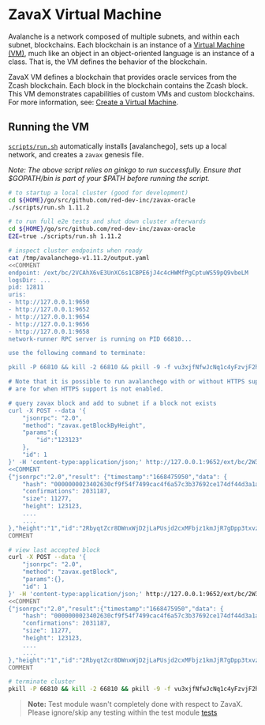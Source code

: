 # ZavaX Virtual Machine

Avalanche is a network composed of multiple subnets, and within each subnet, blockchains. Each blockchain is an instance of a [Virtual Machine (VM)](https://docs.avax.network/learn/platform-overview#virtual-machines), much like an object in an object-oriented language is an instance of a class. That is, the VM defines the behavior of the blockchain.

ZavaX VM defines a blockchain that provides oracle services from the Zcash blockchain. Each block in the blockchain contains the Zcash block. This VM demonstrates capabilities of custom VMs and custom blockchains. For more information, see: [Create a Virtual Machine](https://docs.avax.network/build/tutorials/platform/create-a-virtual-machine-vm).

## Running the VM
[`scripts/run.sh`](scripts/run.sh) automatically installs [avalanchego], sets up a local network,
and creates a `zavax` genesis file.

*Note: The above script relies on ginkgo to run successfully. Ensure that $GOPATH/bin is part of your $PATH before running the script.*  

```bash
# to startup a local cluster (good for development)
cd ${HOME}/go/src/github.com/red-dev-inc/zavax-oracle
./scripts/run.sh 1.11.2

# to run full e2e tests and shut down cluster afterwards
cd ${HOME}/go/src/github.com/red-dev-inc/zavax-oracle
E2E=true ./scripts/run.sh 1.11.2

# inspect cluster endpoints when ready
cat /tmp/avalanchego-v1.11.2/output.yaml
<<COMMENT
endpoint: /ext/bc/2VCAhX6vE3UnXC6s1CBPE6jJ4c4cHWMfPgCptuWS59pQ9vbeLM
logsDir: ...
pid: 12811
uris:
- http://127.0.0.1:9650
- http://127.0.0.1:9652
- http://127.0.0.1:9654
- http://127.0.0.1:9656
- http://127.0.0.1:9658
network-runner RPC server is running on PID 66810...

use the following command to terminate:

pkill -P 66810 && kill -2 66810 && pkill -9 -f vu3xjfNfwJcNq1c4yFzvjF2hz6t2HZ4uHaWWQJvo27oyF6czX

# Note that it is possible to run avalanchego with or without HTTPS support. These curl command examples 
# are for when HTTPS support is not enabled. 

# query zavax block and add to subnet if a block not exists
curl -X POST --data '{
    "jsonrpc": "2.0",
    "method": "zavax.getBlockByHeight",
    "params":{
        "id":"123123"
    },
    "id": 1
}' -H 'content-type:application/json;' http://127.0.0.1:9652/ext/bc/2W3Gn3E3xKSeHQZP47iybpgH6pk3JRWbNQs9P2FrKvXcHSNteB
<<COMMENT
{"jsonrpc":"2.0","result": {"timestamp":"1668475950","data": {
    "hash": "0000000023402630cf9f54f7499cac4f6a57c3b37692ce174df44d3a1a979770",
    "confirmations": 2031187,
    "size": 11277,
    "height": 123123,
    ....
    ....
},"height":"1","id":"2RbyqtZcr8DWnxWjD2jLaPUsjd2cxMFbjz1kmJjR7gDpp3txvz","parentID":"SdVstz8FpkYxsneD2XQDk2CK7d1EBe4YVqkhftgbvUiyFfeHJ"},"id":1}
COMMENT

# view last accepted block
curl -X POST --data '{
    "jsonrpc": "2.0",
    "method": "zavax.getBlock",
    "params":{},
    "id": 1
}' -H 'content-type:application/json;' http://127.0.0.1:9652/ext/bc/2W3Gn3E3xKSeHQZP47iybpgH6pk3JRWbNQs9P2FrKvXcHSNteB
<<COMMENT
{"jsonrpc":"2.0","result":{"timestamp":"1668475950","data": {
    "hash": "0000000023402630cf9f54f7499cac4f6a57c3b37692ce174df44d3a1a979770",
    "confirmations": 2031187,
    "size": 11277,
    "height": 123123,
    ....
    ....
},"height":"1","id":"2RbyqtZcr8DWnxWjD2jLaPUsjd2cxMFbjz1kmJjR7gDpp3txvz","parentID":"SdVstz8FpkYxsneD2XQDk2CK7d1EBe4YVqkhftgbvUiyFfeHJ"},"id":1}
COMMENT

# terminate cluster
pkill -P 66810 && kill -2 66810 && pkill -9 -f vu3xjfNfwJcNq1c4yFzvjF2hz6t2HZ4uHaWWQJvo27oyF6czX
```


> **Note:** Test module wasn't completely done with respect to ZavaX. Please ignore/skip any testing within the test module [tests](tests)
